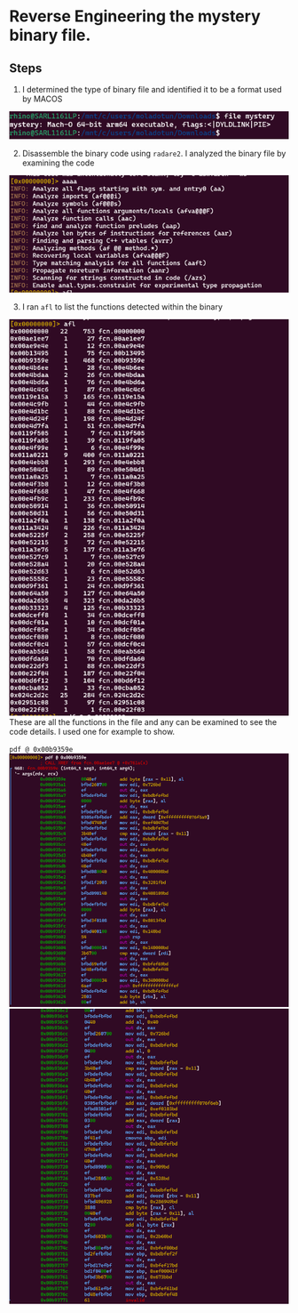 
# Reverse Engineering the mystery binary file. 

## Steps
1. I determined the type of binary file and identified it to be a format used by MACOS

![img1](./img/determine.file.type.png)

2. Disassemble the binary code using `radare2`.
I analyzed the binary file by examining the code 

![img2](./img/2.aaaa.png)

3. I ran `afl` to list the functions detected within the binary 

![img3](./img/afl.png)
These are all the functions in the file and any can be examined to see the code details. I used one for example to show. 

`pdf @ 0x00b9359e`
![img4](./img/pdf1.png)
![img5](./img/pdf2.png)
